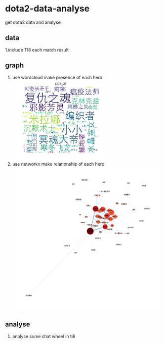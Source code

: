 # dota2-data-analyse
get dota2 data and analyse
## data
1.include TI8 each match result
## graph
1. use wordcloud make presence of each hero
![image](https://github.com/Pirahno/dota2-data-analyse/blob/master/hero-cloud.png)
2. use networkx make relationship of each hero
![image](https://github.com/Pirahno/dota2-data-analyse/blob/master/hero-relationship.png)
## analyse 
1. analyse some chat wheel in ti8

